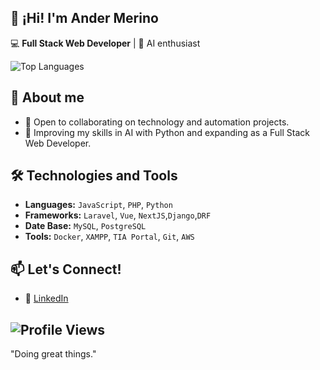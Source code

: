 ## 👋 ¡Hi! I'm Ander Merino

💻 **Full Stack Web Developer** | 🤖 AI enthusiast

![Top Languages](https://github-readme-stats.vercel.app/api/top-langs/?username=anderms1&layout=compact&langs_count=6&theme=solarized-light)

## 🚀 About me 
- 🤝 Open to collaborating on technology and automation projects.
- 🌱 Improving my skills in AI with Python and expanding as a Full Stack Web Developer.  

## 🛠️ Technologies and Tools
- **Languages:** `JavaScript`, `PHP`, `Python`  
- **Frameworks:** `Laravel`, `Vue`, `NextJS`,`Django`,`DRF`  
- **Date Base:** `MySQL`, `PostgreSQL`  
- **Tools:** `Docker`, `XAMPP`, `TIA Portal`, `Git`, `AWS`  

## 📫 Let's Connect!
- 💼 [LinkedIn](https://es.linkedin.com/in/ander-merino-6027491b0)
  
![Profile Views](https://komarev.com/ghpvc/?username=AnderMerino&style=flat-square&color=green)
---

"Doing great things."


